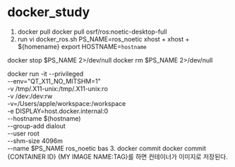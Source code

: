 # docker_study


1. docker pull
  docker pull osrf/ros:noetic-desktop-full
2. run
vi docker_ros.sh
  PS_NAME=ros_noetic
  xhost +
  xhost + ${homename}
  export HOSTNAME=`hostname`
  
  docker stop $PS_NAME 2>/dev/null
  docker rm $PS_NAME 2>/dev/null
  
  docker run -it --privileged \
  --env="QT_X11_NO_MITSHM=1" \
  -v /tmp/.X11-unix:/tmp/.X11-unix:ro \
  -v /dev:/dev:rw \
  -v=/Users/apple/workspace:/workspace \
  -e DISPLAY=host.docker.internal:0 \
  --hostname $(hostname) \
  --group-add dialout \
  --user root \
  --shm-size 4096m \
  --name $PS_NAME ros_noetic bas
3. docker commit
docker commit {CONTAINER ID} {MY IMAGE NAME:TAG}를 하면 컨테이너가 이미지로 저장된다.
